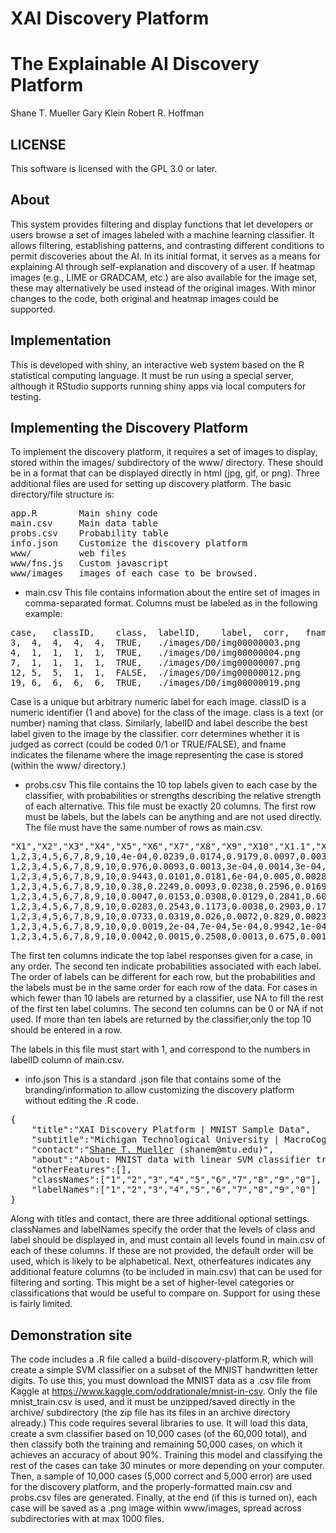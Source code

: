 # XAI Discovery Platform

The Explainable AI Discovery Platform
======

Shane T. Mueller
Gary Klein
Robert R. Hoffman

## LICENSE

This software is licensed with the GPL 3.0 or later.


## About

This system provides filtering and display functions that let developers or users browse a set of images labeled with a machine learning classifier.  It allows filtering, establishing patterns, and contrasting different conditions to permit discoveries about the AI. In its initial format, it serves as a means for explaining AI through self-explanation and discovery of a user. If heatmap images (e.g., LIME or GRADCAM, etc.) are also available for the image set, these may alternatively be used instead of the original images. With minor changes to the code, both original and heatmap images could be supported.

## Implementation

This is developed with shiny, an interactive web system based  on the R statistical computing language. It must be run using a special server, although it RStudio supports running shiny apps via local computers for testing.


## Implementing the Discovery Platform
To implement the discovery platform, it requires a set of images to display, stored within the images/ subdirectory of the www/ directory. These should be in a format that can be displayed directly in html (jpg, gif, or png).  Three additional files are used for setting up discovery platform. The basic directory/file structure is:
<pre>
app.R        Main shiny code
main.csv     Main data table
probs.csv    Probability table
info.json    Customize the discovery platform
www/         web files
www/fns.js   Custom javascript
www/images   images of each case to be browsed.
</pre>

* main.csv
This file contains information about the entire set of images in comma-separated format. Columns must be labeled as in the following example:

<pre>
case,	classID,	class,	labelID,	label,	corr,	fname
3,	4,	4,	4,	4,	TRUE,	./images/D0/img00000003.png
4,	1,	1,	1,	1,	TRUE,	./images/D0/img00000004.png
7,	1,	1,	1,	1,	TRUE,	./images/D0/img00000007.png
12,	5,	5,	1,	1,	FALSE,	./images/D0/img00000012.png
19,	6,	6,	6,	6,	TRUE,	./images/D0/img00000019.png
</pre>

Case is a unique but arbitrary numeric label for each image. classID is a numeric identifier (1 and above) for the class of the image. class is a text (or number) naming that class. Similarly, labelID and label describe the best label given to the image by the classifier. corr determines whether it is judged as correct (could be coded 0/1 or TRUE/FALSE), and fname indicates the filename where the image representing the case is stored (within the www/ directory.)


* probs.csv
This file contains the 10 top labels given to each case by the classifier, with probabilities or strengths describing the relative strength of each alternative.  This file must be exactly 20 columns. The first row must be labels, but the labels can be anything and are not used directly.  The file must have the same number of rows as main.csv.

<pre>
"X1","X2","X3","X4","X5","X6","X7","X8","X9","X10","X1.1","X2.1","X3.1","X4.1","X5.1","X6.1","X7.1","X8.1","X9.1","X0"
1,2,3,4,5,6,7,8,9,10,4e-04,0.0239,0.0174,0.9179,0.0097,0.0037,0.0069,0.0013,0.0167,0.0022
1,2,3,4,5,6,7,8,9,10,0.976,0.0093,0.0013,3e-04,0.0014,3e-04,0.0012,0.0096,4e-04,1e-04
1,2,3,4,5,6,7,8,9,10,0.9443,0.0101,0.0181,6e-04,0.005,0.0028,0.0033,0.0112,0.0045,2e-04
1,2,3,4,5,6,7,8,9,10,0.38,0.2249,0.0093,0.0238,0.2596,0.0169,0.0221,0.05,0.0071,0.0065
1,2,3,4,5,6,7,8,9,10,0.0047,0.0153,0.0308,0.0129,0.2841,0.6082,0.0038,0.0201,0.0087,0.0113
1,2,3,4,5,6,7,8,9,10,0.0283,0.2543,0.1173,0.0038,0.2903,0.1773,0.0469,0.0275,0.0399,0.0145
1,2,3,4,5,6,7,8,9,10,0.0733,0.0319,0.026,0.0072,0.829,0.0023,0.0161,0.0065,0.006,0.0017
1,2,3,4,5,6,7,8,9,10,0,0.0019,2e-04,7e-04,5e-04,0.9942,1e-04,6e-04,6e-04,0.0012
1,2,3,4,5,6,7,8,9,10,0.0042,0.0015,0.2508,0.0013,0.675,0.0011,0.0254,0.0236,0.0152,0.0019
</pre>

The first ten columns indicate the top label responses given for a case, in any order.  The second ten indicate probabilities associated with each label. The order of labels can be different for each row, but the probabilities and the labels must be in the same order for each row of the data.  For cases in which fewer than 10 labels are returned by a classifier, use NA to fill the rest of the first ten label columns. The second ten columns can be 0 or NA if not used. If more than ten labels are returned by the classifier,only the top 10 should be entered in a row.  

The labels in this file must start with 1, and correspond to the numbers in labelID column of main.csv.


* info.json
This is a standard .json file that contains some of the branding/information to allow customizing the discovery platform without editing the .R code.

<pre>
{
    "title":"XAI Discovery Platform | MNIST Sample Data",
    "subtitle":"Michigan Technological University | MacroCognition | IHMC",
    "contact":"<a href='http://shanetmueller.info'>Shane T. Mueller</a> (shanem@mtu.edu)",
    "about":"About: MNIST data with linear SVM classifier trained on 10,000 cases. Classifier achieved 89.2% accuracy on training set, and a similar accuracy (89.2%) was achieved for set of 50,000 validation cases. This platform browses 10,000 validation cases, sampled randomly so that 5,000 were correct and 5,000 were errors",
    "otherFeatures":[],
    "classNames":["1","2","3","4","5","6","7","8","9","0"],
    "labelNames":["1","2","3","4","5","6","7","8","9","0"]
}
</pre>

Along with titles and contact, there are three additional optional settings. classNames and labelNames specify the order that the levels of class and label should be displayed in, and must contain all levels found in main.csv of each of these columns. If these are not provided, the default order will be used, which is likely to be alphabetical.  Next, otherfeatures indicates any additional feature columns (to be included in main.csv) that can be used for filtering and sorting. This might be a set of higher-level categories or classifications that would be useful to compare on. Support for using these is fairly limited.

## Demonstration site
The code includes a .R file called a build-discovery-platform.R, which will create a simple SVM classifier on a subset of the MNIST handwritten letter digits.  To use this, you must download the MNIST data as a .csv file from Kaggle at https://www.kaggle.com/oddrationale/mnist-in-csv. Only the file mnist_train.csv is used, and it must be unzipped/saved directly in the archive/ subdirectory (the zip file has its files in an archive directory already.)  This code requires several libraries to use.  It will load this data, create a svm classifier based on 10,000 cases (of the 60,000 total), and then classify both the training and remaining 50,000 cases, on which it achieves an accuracy of about 90%. Training this model and classifying the rest of the cases can take 30 minutes or more depending on your computer.  Then, a sample of 10,000 cases (5,000 correct and 5,000 error) are used for the discovery platform, and the properly-formatted main.csv and probs.csv files are generated.  Finally, at the end (if this is turned on), each case will be saved as a .png image within www/images, spread across subdirectories with at max 1000 files.
